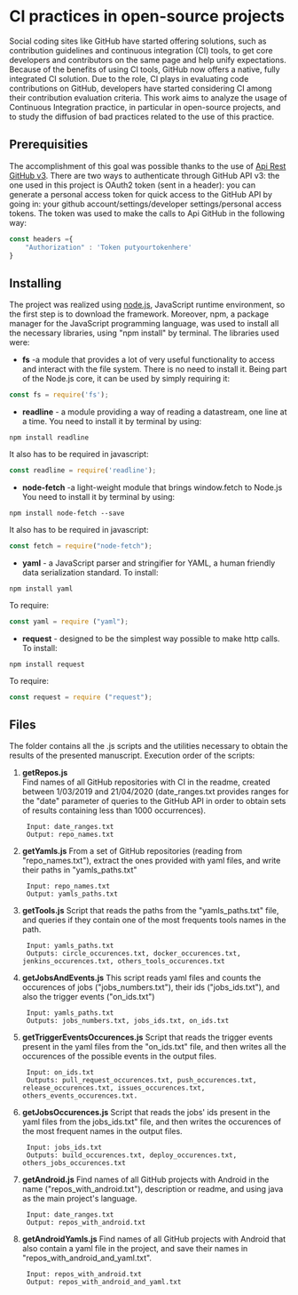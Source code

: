 # CI practices in open-source projects

Social coding sites like GitHub have started offering solutions, such as contribution guidelines and continuous integration (CI) tools, to get core developers and contributors
on the same page and help unify expectations. Because of the benefits of using CI tools, GitHub now offers a native, fully integrated CI solution. Due to the role, CI plays in evaluating code contributions on
GitHub, developers have started considering CI among their contribution evaluation criteria. This work aims to analyze the usage of Continuous Integration practice, in particular in open-source projects, and to study the diffusion of bad practices related to the use of this practice.

## Prerequisities

The accomplishment of this goal was possible thanks to  the use of [Api Rest GitHub v3](https://developer.github.com/v3/). There are two ways to authenticate through GitHub API v3: the one used in this project is OAuth2 token (sent in a header): you can generate a personal
access token for quick access to the GitHub API by going in: your github account/settings/developer settings/personal access tokens. The token was used to make the calls to Api GitHub in the following way:

```js
const headers ={
    "Authorization" : 'Token putyourtokenhere'
}
```
## Installing

The project was realized using [node.js](https://nodejs.org/it/download/), JavaScript runtime environment, so the first step is to download the framework. Moreover, npm, a package manager for the JavaScript programming language, was used to install
all the necessary libraries, using "npm install" by terminal. The libraries used were:

- __fs__ -a module that provides a lot of very useful functionality to access and interact with the file system. There is no need to install it. Being part of the Node.js core, it can be used by simply requiring it: 

```js
const fs = require('fs');
```

- __readline__ - a module providing a way of reading a datastream, one line at a time. You need to install it by terminal by using: 
```
npm install readline
```
It also has to be required in javascript: 
```js
const readline = require('readline');
```

- __node-fetch__ -a light-weight module that brings window.fetch to Node.js You need to install it by terminal by using: 
```
npm install node-fetch --save 
```
It also has to be required in javascript: 
```js
const fetch = require("node-fetch");
```

- __yaml__ - a JavaScript parser and stringifier for YAML, a human friendly data serialization standard.
To install: 
```
npm install yaml
```
To require: 
```js
const yaml = require ("yaml");
```
- __request__ - designed to be the simplest way possible to make http calls.
To install: 
```
npm install request
```
To require: 
```js
const request = require ("request");
```
## Files
The folder contains all the .js scripts and the utilities necessary to obtain the results of the presented manuscript.
Execution order of the scripts:

1. **getRepos.js**	
		Find names of all GitHub repositories with CI in the readme, created between 1/03/2019 and 21/04/2020 
		(date_ranges.txt provides ranges for the "date" parameter of queries to the GitHub API in order to obtain sets of results containing less than 1000 occurrences).
		
		Input: date_ranges.txt
		Output: repo_names.txt
		
1. **getYamls.js**
		From a set of GitHub repositories (reading from "repo_names.txt"), extract the ones provided with yaml files, and write their paths in "yamls_paths.txt"
		
		Input: repo_names.txt
		Output: yamls_paths.txt
		
1. **getTools.js**
		Script that reads the paths from the "yamls_paths.txt" file,  and queries if they contain one of the most frequents tools names in the path.
		
		Input: yamls_paths.txt
		Outputs: circle_occurences.txt, docker_occurences.txt, jenkins_occurences.txt, others_tools_occurences.txt
		
1. **getJobsAndEvents.js**
		This script reads yaml files and counts the occurences of jobs ("jobs_numbers.txt"), their ids ("jobs_ids.txt"), and also the trigger events ("on_ids.txt")
		
		Input: yamls_paths.txt
		Outputs: jobs_numbers.txt, jobs_ids.txt, on_ids.txt
		
1. **getTriggerEventsOccurences.js**
		Script that reads the trigger events present in the yaml files from the "on_ids.txt" file, and then writes all the occurences of the possible events in the output files.
	
		Input: on_ids.txt
		Outputs: pull_request_occurences.txt, push_occurences.txt, release_occurences.txt, issues_occurences.txt, 					others_events_occurences.txt.
		
1. **getJobsOccurences.js**
		Script that reads the jobs' ids present in the yaml files from the jobs_ids.txt" file, and then writes the occurences of the most frequent names in  the output files.
		
		Input: jobs_ids.txt
		Outputs: build_occurences.txt, deploy_occurences.txt, others_jobs_occurences.txt
		
1. **getAndroid.js**
		Find names of all GitHub projects with Android in the name ("repos_with_android.txt"), description or readme, and using java as the main project's language.
	
		Input: date_ranges.txt
		Output: repos_with_android.txt
		
1. **getAndroidYamls.js**
		Find names of all GitHub projects with Android that also contain a yaml file in the project, and save their names in "repos_with_android_and_yaml.txt".
		
		Input: repos_with_android.txt
		Output: repos_with_android_and_yaml.txt
		
